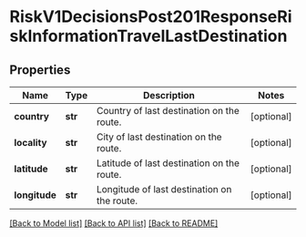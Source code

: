 # RiskV1DecisionsPost201ResponseRiskInformationTravelLastDestination

## Properties
Name | Type | Description | Notes
------------ | ------------- | ------------- | -------------
**country** | **str** | Country of last destination on the route. | [optional] 
**locality** | **str** | City of last destination on the route. | [optional] 
**latitude** | **str** | Latitude of last destination on the route. | [optional] 
**longitude** | **str** | Longitude of last destination on the route. | [optional] 

[[Back to Model list]](../README.md#documentation-for-models) [[Back to API list]](../README.md#documentation-for-api-endpoints) [[Back to README]](../README.md)


